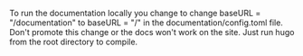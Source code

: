 To run the documentation locally you change to change
baseURL = "/documentation" to baseURL = "/"
in the documentation/config.toml file. 
Don't promote this change or the docs won't work on the site. 
Just run hugo from the root directory to compile. 
